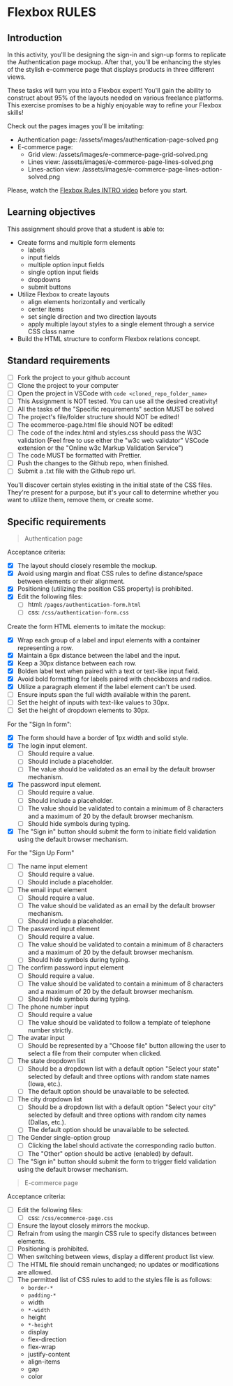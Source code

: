 # Flexbox RULES

## Introduction

In this activity, you'll be designing the sign-in and sign-up forms to replicate the Authentication page mockup. After that, you'll be enhancing the styles of the stylish e-commerce page that displays products in three different views.

These tasks will turn you into a Flexbox expert! You'll gain the ability to construct about 95% of the layouts needed on various freelance platforms. This exercise promises to be a highly enjoyable way to refine your Flexbox skills!

Check out the pages images you'll be imitating:

-   Authentication page: /assets/images/authentication-page-solved.png
-   E-commerce page:
    -   Grid view: /assets/images/e-commerce-page-grid-solved.png
    -   Lines view: /assets/images/e-commerce-page-lines-solved.png
    -   Lines-action view: /assets/images/e-commerce-page-lines-action-solved.png

Please, watch the [Flexbox Rules INTRO video](https://www.loom.com/share/6bf938c7e4234745970fd83181b585a9?sid=19a5fc8d-b8e0-4d7b-b705-2d638fd2ec63) before you start.

## Learning objectives

This assignment should prove that a student is able to:

-   Create forms and multiple form elements
    -   labels
    -   input fields
    -   multiple option input fields
    -   single option input fields
    -   dropdowns
    -   submit buttons
-   Utilize Flexbox to create layouts
    -   align elements horizontally and vertically
    -   center items
    -   set single direction and two direction layouts
    -   apply multiple layout styles to a single element through a service CSS class name
-   Build the HTML structure to conform Flexbox relations concept.

## Standard requirements

-   [ ] Fork the project to your github account
-   [ ] Clone the project to your computer
-   [ ] Open the project in VSCode with `code <cloned_repo_folder_name>`
-   [ ] This Assignment is NOT tested. You can use all the desired creativity!
-   [ ] All the tasks of the "Specific requirements" section MUST be solved
-   [ ] The project's file/folder structure should NOT be edited!
-   [ ] The ecommerce-page.html file should NOT be edited!
-   [ ] The code of the index.html and styles.css should pass the W3C validation (Feel free to use either the "w3c web validator" VSCode extension or the "Online w3c Markup Validation Service")
-   [ ] The code MUST be formatted with Prettier.
-   [ ] Push the changes to the Github repo, when finished.
-   [ ] Submit a .txt file with the Github repo url.

You'll discover certain styles existing in the initial state of the CSS files. They're present for a purpose, but it's your call to determine whether you want to utilize them, remove them, or create some.

## Specific requirements

> Authentication page

Acceptance criteria:

-   [x] The layout should closely resemble the mockup.
-   [x] Avoid using margin and float CSS rules to define distance/space between elements or their alignment.
-   [x] Positioning (utilizing the position CSS property) is prohibited.
-   [x] Edit the following files:
    -   [ ] html: `/pages/authentication-form.html`
    -   [ ] css: `/css/authentication-form.css`

Create the form HTML elements to imitate the mockup:

-   [x] Wrap each group of a label and input elements with a container representing a row.
-   [x] Maintain a 6px distance between the label and the input.
-   [x] Keep a 30px distance between each row.
-   [x] Bolden label text when paired with a text or text-like input field.
-   [x] Avoid bold formatting for labels paired with checkboxes and radios.
-   [x] Utilize a paragraph element if the label element can't be used.
-   [ ] Ensure inputs span the full width available within the parent.
-   [ ] Set the height of inputs with text-like values to 30px.
-   [ ] Set the height of dropdown elements to 30px.

For the "Sign In form":

-   [x] The form should have a border of 1px width and solid style.
-   [x] The login input element.
    -   [ ] Should require a value.
    -   [ ] Should include a placeholder.
    -   [ ] The value should be validated as an email by the default browser mechanism.
-   [x] The password input element.
    -   [ ] Should require a value.
    -   [ ] Should include a placeholder.
    -   [ ] The value should be validated to contain a minimum of 8 characters and a maximum of 20 by the default browser mechanism.
    -   [ ] Should hide symbols during typing.
-   [x] The "Sign in" button should submit the form to initiate field validation using the default browser mechanism.

For the "Sign Up Form"

-   [ ] The name input element
    -   [ ] Should require a value.
    -   [ ] Should include a placeholder.
-   [ ] The email input element
    -   [ ] Should require a value.
    -   [ ] The value should be validated as an email by the default browser mechanism.
    -   [ ] Should include a placeholder.
-   [ ] The password input element
    -   [ ] Should require a value.
    -   [ ] The value should be validated to contain a minimum of 8 characters and a maximum of 20 by the default browser mechanism.
    -   [ ] Should hide symbols during typing.
-   [ ] The confirm password input element
    -   [ ] Should require a value.
    -   [ ] The value should be validated to contain a minimum of 8 characters and a maximum of 20 by the default browser mechanism.
    -   [ ] Should hide symbols during typing.
-   [ ] The phone number input
    -   [ ] Should require a value
    -   [ ] The value should be validated to follow a template of telephone number strictly.
-   [ ] The avatar input
    -   [ ] Should be represented by a "Choose file" button allowing the user to select a file from their computer when clicked.
-   [ ] The state dropdown list
    -   [ ] Should be a dropdown list with a default option "Select your state" selected by default and three options with random state names (Iowa, etc.).
    -   [ ] The default option should be unavailable to be selected.
-   [ ] The city dropdown list
    -   [ ] Should be a dropdown list with a default option "Select your city" selected by default and three options with random city names (Dallas, etc.).
    -   [ ] The default option should be unavailable to be selected.
-   [ ] The Gender single-option group
    -   [ ] Clicking the label should activate the corresponding radio button.
    -   [ ] The "Other" option should be active (enabled) by default.
-   [ ] The "Sign in" button should submit the form to trigger field validation using the default browser mechanism.

> E-commerce page

Acceptance criteria:

-   [ ] Edit the following files:
    -   [ ] css: `/css/ecommerce-page.css`
-   [ ] Ensure the layout closely mirrors the mockup.
-   [ ] Refrain from using the margin CSS rule to specify distances between elements.
-   [ ] Positioning is prohibited.
-   [ ] When switching between views, display a different product list view.
-   [ ] The HTML file should remain unchanged; no updates or modifications are allowed.
-   [ ] The permitted list of CSS rules to add to the styles file is as follows:
    -   `border-*`
    -   `padding-*`
    -   width
    -   `*-width`
    -   height
    -   `*-height`
    -   display
    -   flex-direction
    -   flex-wrap
    -   justify-content
    -   align-items
    -   gap
    -   color
